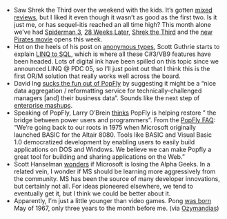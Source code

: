 -   Saw Shrek the Third over the weekend with the kids. It’s gotten
    [mixed
    reviews](http://www.metacritic.com/film/titles/shrekthethird), but I
    liked it even though it wasn’t as good as the first two. Is it just
    me, or has sequel-itis reached an all time high? This month alone
    we’ve had [Spiderman 3](http://www.imdb.com/title/tt0413300/), [28
    Weeks Later](http://www.imdb.com/title/tt0463854/), [Shrek the
    Third](http://www.imdb.com/title/tt0413267/) and the [new Pirates
    movie](http://www.imdb.com/title/tt0449088/) opens this week.
-   Hot on the heels of his post on [anonymous
    types](http://weblogs.asp.net/scottgu/archive/2007/05/15/new-orcas-language-feature-anonymous-types.aspx),
    Scott Guthrie starts to explain [LINQ to
    SQL](http://weblogs.asp.net/scottgu/archive/2007/05/19/using-linq-to-sql-part-1.aspx),
    which is where all these C\#3/VB9 features have been headed. Lots of
    digital ink have been spilled on this topic since we announced LINQ
    @ PDC 05, so I’ll just point out that I think this is the first OR/M
    solution that really works well across the board.
-   David Ing [sucks the fun out of
    PopFly](http://www.from9till2.com/PermaLink.aspx?guid=d75637fe-a7cc-4f18-b0bd-aecddafb9542)
    by suggesting it might be a “nice data aggregation / reformatting
    service for technically-challenged managers [and] their business
    data”. Sounds like the next step of [enterprise
    mashups](http://devhawk.net/2005/11/23/browser-based-applications-in-the-enterprise/).
-   Speaking of PopFly, Larry O’Brein
    [thinks](http://www.knowing.net/PermaLink,guid,652d0d73-23c3-409d-b3f0-3f8879e37bcb.aspx)
    PopFly is helping restore ” the bridge between power users and
    programmers”. From the [PopFly
    FAQ](http://www.popfly.com/Overview/faq.aspx): “We’re going back to
    our roots in 1975 when Microsoft originally launched BASIC for the
    Altair 8080. Tools like BASIC and Visual Basic 1.0 democratized
    development by enabling users to easily build applications on DOS
    and Windows. We believe we can make Popfly a great tool for building
    and sharing applications on the Web.”
-   Scott Hanselman
    [wonders](http://www.hanselman.com/blog/IsMicrosoftLosingTheAlphaGeeks.aspx)
    if Microsoft is losing the Alpha Geeks. In a related vein, I wonder
    if MS should be learning more aggressively from the community. MS
    has been the source of many developer innovations, but certainly not
    all. For ideas pioneered elsewhere, we tend to eventually get it,
    but I think we could be better about it.
-   Apparently, I’m just a little younger than video games. Pong [was
    born](http://www.1up.com/do/feature?cId=3159462) May of 1967, only
    three years to the month before me. (via
    [Ozymandias](http://ozymandias.com/archive/2007/05/21/Video-Games-Turn-40.aspx))

